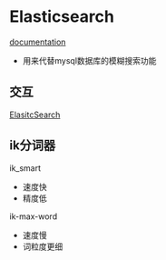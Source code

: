 # Elasticsearch

[documentation](https://www.elastic.co/guide/cn/elasticsearch/guide/current/running-elasticsearch.html)

- 用来代替mysql数据库的模糊搜索功能

## 交互

[ElasitcSearch](ElasticSearch_Interact.md)

## ik分词器

ik_smart

- 速度快
- 精度低

ik-max-word

- 速度慢
- 词粒度更细

